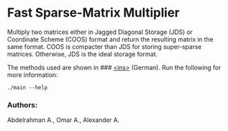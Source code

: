 # Fast Sparse-Matrix Multiplier
Multiply two matrices either in Jagged Diagonal Storage (JDS) or Coordinate Scheme (COOS) format and return the resulting matrix in the same format. COOS is compacter than JDS for storing super-sparse matrices. Otherwise, JDS is the ideal storage format.

The methods used are shown in ### [\<ins>](Ausarbeitung.pdf) (German).
Run the following for more information:

`./main --help`

### Authors:<br>
Abdelrahman A., Omar A., Alexander A.

